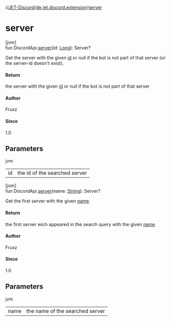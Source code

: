 //[JET-Discord](../../index.md)/[de.jet.discord.extension](index.md)/[server](server.md)

# server

[jvm]\
fun DiscordApi.[server](server.md)(id: [Long](https://kotlinlang.org/api/latest/jvm/stdlib/kotlin/-long/index.html)): Server?

Get the server with the given [id](server.md) or null if the bot is not part of that server (or the server-id doesn't exist).

#### Return

the server with the given [id](server.md) or null if the bot is not part of that server

#### Author

Fruxz

#### Since

1.0

## Parameters

jvm

| | |
|---|---|
| id | the id of the searched server |

[jvm]\
fun DiscordApi.[server](server.md)(name: [String](https://kotlinlang.org/api/latest/jvm/stdlib/kotlin/-string/index.html)): Server?

Get the first server with the given [name](server.md).

#### Return

the first server wich appeared in the search query with the given [name](server.md)

#### Author

Fruxz

#### Since

1.0

## Parameters

jvm

| | |
|---|---|
| name | the name of the searched server |
